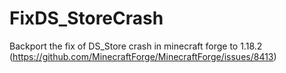 # FixDS_StoreCrash
Backport the fix of DS_Store crash in minecraft forge to 1.18.2
(https://github.com/MinecraftForge/MinecraftForge/issues/8413)
